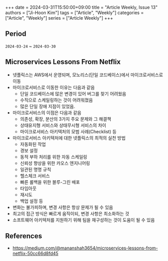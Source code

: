 +++ 
date = 2024-03-31T15:50:00+09:00
title = "Article Weekly, Issue 13"
authors = ["Ji-Hoon Kim"]
tags = ["Article", "Weekly"]
categories = ["Article", "Weekly"]
series = ["Article Weekly"]
+++

## Period

`2024-03-24` ~ `2024-03-30`

## Microservices Lessons From Netflix

- 넷플릭스는 AWS에서 운영되며, 모노리스(단일 코드베이스)에서 마이크로서비스로 이동
- 마이크로서비스로 이동한 이유는 다음과 같음
  - 단일 코드베이스에 많은 변경이 있어 버그를 찾기 어려웠음
  - 수직으로 스케일링하는 것이 어려워졌음
  - 많은 단일 장애 지점이 있었음.
- 마이크로서비스의 이점은 다음과 같음
  - 의존성, 확장, 분산의 3가지 주요 문제와 그 해결책
  - 상태유지형 서비스와 상태무시형 서비스의 차이
  - 마이크로서비스 아키텍처의 모범 사례(Checklist) 등
- 마이크로서비스 아키텍처에 대한 넷플릭스의 최적의 실천 방법
  - 자동화된 작업
  - 경보 설정
  - 동적 부하 처리를 위한 자동 스케일링
  - 신뢰성 향상을 위한 카오스 엔지니어링
  - 일관된 명명 규칙
  - 헬스체크 서비스
  - 빠른 롤백을 위한 블루-그린 배포
  - 타임아웃
  - 재시도
  - 백업 설정 등
- 변화는 불가피하며, 변경 사항은 항상 문제가 될 수 있음
- 최고의 접근 방식은 빠르게 움직이되, 변경 사항은 최소화하는 것
- 소프트웨어 아키텍처를 지원하기 위해 팀을 재구성하는 것이 도움이 될 수 있음

## References

- https://medium.com/@mananshah3654/microservices-lessons-from-netflix-50cc66d8fd45
